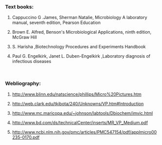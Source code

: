 ### Text books:
 
1.	Cappuccino G .James, Sherman Natalie, Microbiology A laboratory manual, seventh edition, Pearson Education

2.	Brown E. Alfred, Benson's Microbiological Applications, ninth edition, McGraw Hill

3.	S. Harisha ,Biotechnology Procedures and Experiments Handbook

4.	Paul G. Engelkirk, Janet L. Duben-Engelkirk ,Laboratory diagnosis of infectious diseases

&nbsp;


### Webliography:
 
1.	http://www.blinn.edu/natscience/phillips/Micro%20Pictures.htm

2.	http://web.clark.edu/tkibota/240/Unknowns/VP.htm#Introduction

3.	http://www.mc.maricopa.edu/~johnson/labtools/Dbiochem/imvic.html

4.	http://www.bd.com/ds/technicalCenter/inserts/MR_VP_Medium.pdf

5.	http://www.ncbi.nlm.nih.gov/pmc/articles/PMC547154/pdf/applmicro00235-0170.pdf
 
